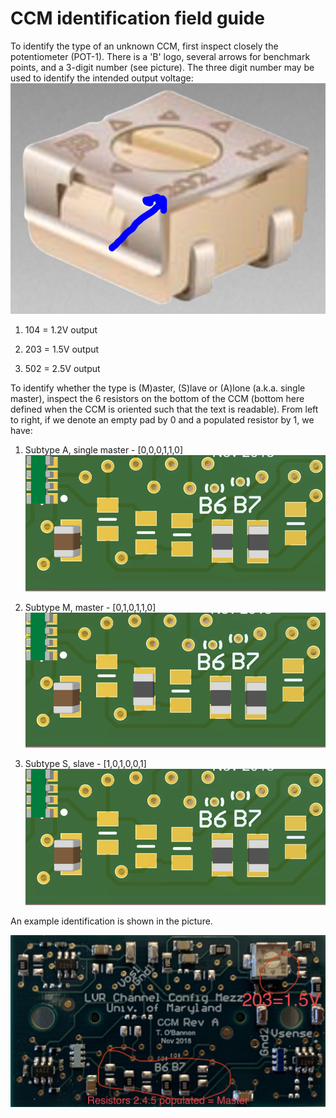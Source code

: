 CCM identification field guide
========================================

To identify the type of an unknown CCM, first inspect closely the potentiometer (POT-1). There is a 'B' logo, several arrows for benchmark points, and a 3-digit number (see picture). The three digit number may be used to identify the intended output voltage:
![Picture of trimmer pot](trimmer.png)

1. 104 = 1.2V output

2. 203 = 1.5V output

3. 502 = 2.5V output

To identify whether the type is (M)aster, (S)lave or (A)lone (a.k.a. single master), inspect the 6 resistors on the bottom of the CCM (bottom here defined when the CCM is oriented such that the text is readable). From left to right, if we denote an empty pad by 0 and a populated resistor by 1, we have:

1. Subtype A, single master - \[0,0,0,1,1,0\]
![Sense configuration resistors for xxA CCMs](ccm_id_00A.png)

2. Subtype M, master - \[0,1,0,1,1,0\]
![Sense configuration resistors for xxM CCMs](ccm_id_00M.png)

3. Subtype S, slave - \[1,0,1,0,0,1\]
![Sense configuration resistors for xxS CCMs](ccm_id_00A.png)


An example identification is shown in the picture.

![Example of identifying features on 15M CCM](ccm_id.jpeg)
